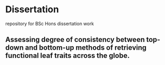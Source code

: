# Dissertation

repository for BSc Hons dissertation work

## Assessing degree of consistency between top-down and bottom-up methods of retrieving functional leaf traits across the globe.
